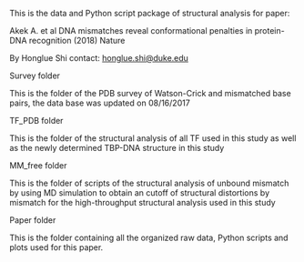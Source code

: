 This is the data and Python script package of structural analysis for paper:

Akek A. et al DNA mismatches reveal conformational penalties in protein-DNA recognition (2018) Nature

By Honglue Shi
contact: honglue.shi@duke.edu

Survey folder

This is the folder of the PDB survey of Watson-Crick and mismatched base pairs, the data base was updated on 08/16/2017

TF_PDB folder

This is the folder of the structural analysis of all TF used in this study as well as the newly determined TBP-DNA structure in this study

MM_free folder

This is the folder of scripts of the structural analysis of unbound mismatch by using MD simulation to obtain an cutoff of structural distortions by mismatch for the high-throughput structural analysis used in this study

Paper folder

This is the folder containing all the organized raw data, Python scripts and plots used for this paper.


